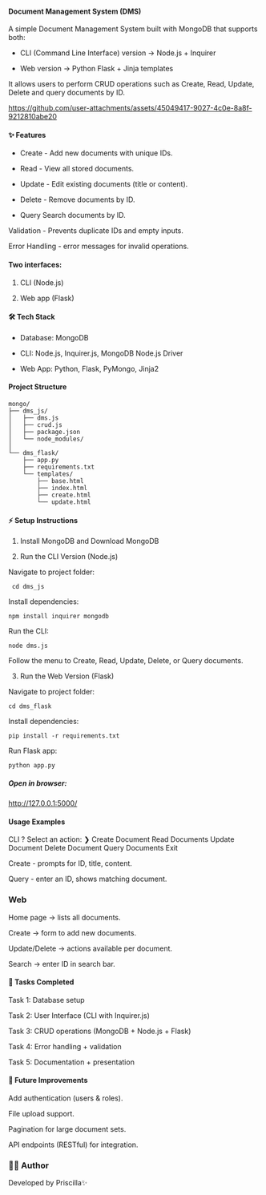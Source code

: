 #### Document Management System (DMS)

A simple Document Management System built with MongoDB that supports both:

  -  CLI (Command Line Interface) version → Node.js + Inquirer

  - Web version → Python Flask + Jinja templates

It allows users to perform CRUD operations such as Create, Read, Update, Delete and query documents by ID.




https://github.com/user-attachments/assets/45049417-9027-4c0e-8a8f-9212810abe20



#### ✨ Features

 - Create - Add new documents with unique IDs.

 - Read -  View all stored documents.

 - Update - Edit existing documents (title or content).

 - Delete - Remove documents by ID.

 - Query Search documents by ID.

 Validation - Prevents duplicate IDs and empty inputs.

 Error Handling -   error messages for invalid operations. 

#### Two interfaces:

  1. CLI (Node.js)

  2. Web app (Flask)

#### 🛠️ Tech Stack

   - Database: MongoDB

   - CLI: Node.js, Inquirer.js, MongoDB Node.js Driver

   - Web App: Python, Flask, PyMongo, Jinja2

#### Project Structure
```
mongo/
├── dms_js/             
│   ├── dms.js         
│   ├── crud.js        
│   ├── package.json   
│   └── node_modules/
│
└── dms_flask/         
    ├── app.py         
    ├── requirements.txt
    └── templates/     
        ├── base.html
        ├── index.html
        ├── create.html
        └── update.html
```

#### ⚡ Setup Instructions

1. Install MongoDB and Download MongoDB
 

2. Run the CLI Version (Node.js)

Navigate to project folder:

```
 cd dms_js

```

Install dependencies:

```
npm install inquirer mongodb

```
Run the CLI:

 ```
node dms.js

```

Follow the menu to Create, Read, Update, Delete, or Query documents.

3. Run the Web Version (Flask)

Navigate to project folder:

```
cd dms_flask

```

Install dependencies:

```
pip install -r requirements.txt

```

Run Flask app:

```
python app.py

```

##### Open in browser:

http://127.0.0.1:5000/

####  Usage Examples
CLI
? Select an action:
  ❯ Create Document
    Read Documents
    Update Document
    Delete Document
    Query Documents
    Exit


Create - prompts for ID, title, content.

Query - enter an ID, shows matching document.

### Web

Home page → lists all documents.

Create → form to add new documents.

Update/Delete → actions available per document.

Search → enter ID in search bar.

#### 📑 Tasks Completed

  Task 1: Database setup

  Task 2: User Interface (CLI with Inquirer.js)

  Task 3: CRUD operations (MongoDB + Node.js + Flask)

  Task 4: Error handling + validation

  Task 5: Documentation + presentation

#### 🧩 Future Improvements

 Add authentication (users & roles).

 File upload support.

 Pagination for large document sets.

 API endpoints (RESTful) for integration.

### 👩‍💻 Author

Developed by Priscilla✨

